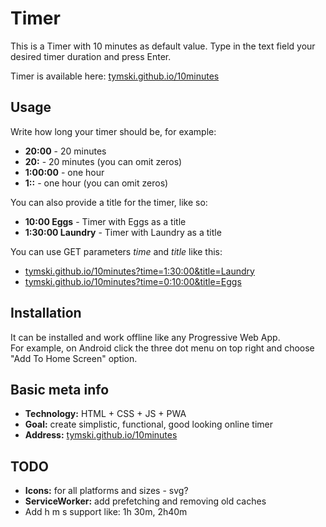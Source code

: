 # Timer

This is a Timer with 10 minutes as default value. Type in the text field your desired timer duration and press Enter.

Timer is available here: [tymski.github.io/10minutes](https://tymski.github.io/10minutes/)

## Usage

Write how long your timer should be, for example:

* __20:00__ - 20 minutes
* __20:__ - 20 minutes (you can omit zeros)
* __1:00:00__ - one hour
* __1::__ - one hour (you can omit zeros)

You can also provide a title for the timer, like so:

* __10:00 Eggs__ - Timer with Eggs as a title
* __1:30:00 Laundry__ - Timer with Laundry as a title

You can use GET parameters *time* and *title* like this:  
* [tymski.github.io/10minutes?time=1:30:00&title=Laundry](https://tymski.github.io/10minutes/?time=1:30:00&title=Laundry)  
* [tymski.github.io/10minutes?time=0:10:00&title=Eggs](https://tymski.github.io/10minutes/?time=0:10:00&title=Eggs)

## Installation

It can be installed and work offline like any Progressive Web App.  
For example, on Android click the three dot menu on top right and choose "Add To Home Screen" option.

## Basic meta info

* **Technology:** HTML + CSS + JS + PWA
* **Goal:** create simplistic, functional, good looking online timer
* **Address:** [tymski.github.io/10minutes](https://tymski.github.io/10minutes/)

## TODO

* **Icons:** for all platforms and sizes - svg?
* **ServiceWorker:** add prefetching and removing old caches
* Add h m s support like: 1h 30m, 2h40m
